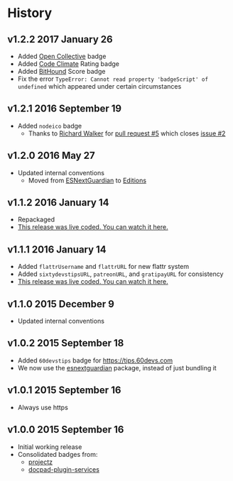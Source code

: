 # History

## v1.2.2 2017 January 26
- Added [Open Collective](https://opencollective.com) badge
- Added [Code Climate](https://codeclimate.com) Rating badge
- Added [BitHound](https://bithound.io) Score badge
- Fix the error `TypeError: Cannot read property 'badgeScript' of undefined` which appeared under certain circumstances

## v1.2.1 2016 September 19
- Added `nodeico` badge
  - Thanks to [Richard Walker](https://github.com/digitalsadhu) for [pull request #5](https://github.com/bevry/badges/pull/5) which closes [issue #2](https://github.com/bevry/badges/issues/2)

## v1.2.0 2016 May 27
- Updated internal conventions
  - Moved from [ESNextGuardian](https://github.com/bevry/esnextguardian) to [Editions](https://github.com/bevry/editions)

## v1.1.2 2016 January 14
- Repackaged
- [This release was live coded. You can watch it here.](https://plus.google.com/u/0/b/100631142988286661025/events/c9k1pidfui89hfa39cr5831dmi8)

## v1.1.1 2016 January 14
- Added `flattrUsername` and `flattrURL` for new flattr system
- Added `sixtydevstipsURL`, `patreonURL`, and `gratipayURL` for consistency
- [This release was live coded. You can watch it here.](https://plus.google.com/u/0/b/100631142988286661025/events/c9k1pidfui89hfa39cr5831dmi8)

## v1.1.0 2015 December 9
- Updated internal conventions

## v1.0.2 2015 September 18
- Added `60devstips` badge for https://tips.60devs.com
- We now use the [esnextguardian](https://github.com/bevry/esnextguardian) package, instead of just bundling it

## v1.0.1 2015 September 16
- Always use https

## v1.0.0 2015 September 16
- Initial working release
- Consolidated badges from:
	- [projectz](https://github.com/bevry/projectz)
	- [docpad-plugin-services](https://github.com/docpad/docpad-plugin-services)
